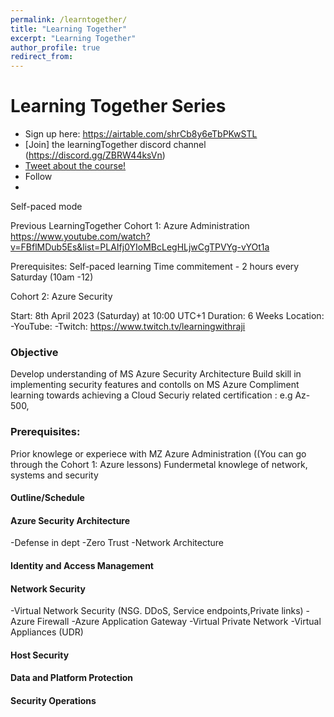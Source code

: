 ```yaml
---
permalink: /learntogether/
title: "Learning Together"
excerpt: "Learning Together"
author_profile: true
redirect_from: 
---
```


# Learning Together Series

- Sign up here: https://airtable.com/shrCb8y6eTbPKwSTL
- [Join] the learningTogether discord channel (https://discord.gg/ZBRW44ksVn)
- [Tweet about the course!](https://ctt.ac/fH67W)
- Follow 
-

Self-paced mode

Previous LearningTogether
Cohort 1: Azure Administration https://www.youtube.com/watch?v=FBflMDub5Es&list=PLAIfj0YIoMBcLegHLjwCgTPVYg-vYOt1a



Prerequisites:
Self-paced learning
Time commitement - 2 hours every Saturday (10am -12)



Cohort 2: Azure Security

Start: 8th April 2023 (Saturday) at 10:00 UTC+1
Duration: 6 Weeks
Location:
 -YouTube: 
 -Twitch: https://www.twitch.tv/learningwithraji


### Objective
Develop understanding of MS Azure Security Architecture
Build skill in implementing security features and contolls on MS Azure
Compliment learning towards achieving a Cloud Securiy related certification : e.g Az-500, 


### Prerequisites:
Prior knowlege or experiece with MZ Azure Administration ((You can go through the Cohort 1: Azure lessons)
Fundermetal knowlege of network, systems and security 


#### Outline/Schedule

#### Azure Security Architecture
-Defense in dept
-Zero Trust
-Network Architecture

#### Identity and Access Management

#### Network Security
-Virtual Network Security (NSG. DDoS, Service endpoints,Private links)
-Azure Firewall
-Azure Application Gateway
-Virtual Private Network
-Virtual Appliances (UDR)


#### Host Security

#### Data and Platform Protection

#### Security Operations





